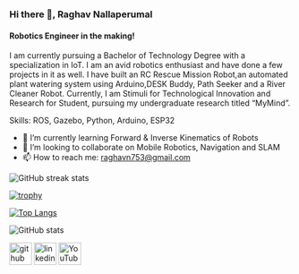 ### Hi there 👋,  Raghav Nallaperumal
#### Robotics Engineer in the making!
I am currently pursuing a Bachelor of Technology Degree with a specialization in IoT. I am an avid robotics enthusiast and have done a few projects in it as well. I have built an RC Rescue Mission Robot,an automated plant watering system using Arduino,DESK Buddy, Path Seeker and a River Cleaner Robot. Currently, I am Stimuli for Technological Innovation and Research for Student, pursuing my undergraduate research titled “MyMind”.

Skills: ROS, Gazebo, Python, Arduino, ESP32

- 🌱 I’m currently learning Forward & Inverse Kinematics of Robots 
- 👯 I’m looking to collaborate on Mobile Robotics, Navigation and SLAM 
- 📫 How to reach me: raghavn753@gmail.com 

![GitHub streak stats](https://streak-stats.demolab.com/?user=N-Raghav) 

[![trophy](https://github-profile-trophy.vercel.app/?username=N-Raghav)](https://github.com/ryo-ma/github-profile-trophy)

[![Top Langs](https://github-readme-stats.vercel.app/api/top-langs/?username=N-Raghav)](https://github.com/anuraghazra/github-readme-stats)

![GitHub stats](https://github-readme-stats.vercel.app/api?username=N-Raghav&show_icons=true&count_private=true)  


[<img src='https://cdn.jsdelivr.net/npm/simple-icons@3.0.1/icons/github.svg' alt='github' height='40'>](https://github.com/N-Raghav)  [<img src='https://cdn.jsdelivr.net/npm/simple-icons@3.0.1/icons/linkedin.svg' alt='linkedin' height='40'>](https://www.linkedin.com/in/https://www.linkedin.com/in/raghav-nallaperumal//)  [<img src='https://cdn.jsdelivr.net/npm/simple-icons@3.0.1/icons/youtube.svg' alt='YouTube' height='40'>](https://www.youtube.com/channel/https://www.youtube.com/channel/UCmuP6hrmuf--Amf0YSk9QPQ)  
 

